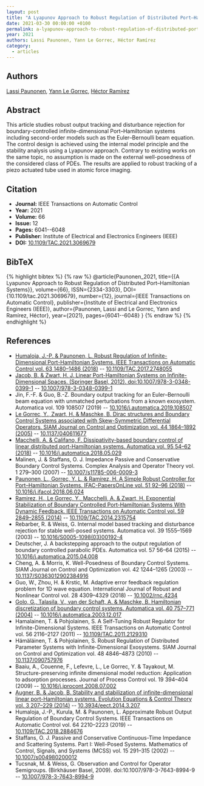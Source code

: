 ```yaml
---
layout: post
title: "A Lyapunov Approach to Robust Regulation of Distributed Port–Hamiltonian Systems"
date: 2021-03-30 00:00:00 +0100
permalink: a-lyapunov-approach-to-robust-regulation-of-distributed-port-hamiltonian-systems
year: 2021
authors: Lassi Paunonen, Yann Le Gorrec, Héctor Ramírez
category:
  - articles
---
```

 
## Authors
[Lassi Paunonen](authors/lassi_paunonen), [Yann Le Gorrec](authors/yann_le_gorrec), [Héctor Ramírez](authors/hector_ramirez)
 
## Abstract
This article studies robust output tracking and disturbance rejection for boundary-controlled infinite-dimensional Port–Hamiltonian systems including second-order models such as the Euler–Bernoulli beam equation. The control design is achieved using the internal model principle and the stability analysis using a Lyapunov approach. Contrary to existing works on the same topic, no assumption is made on the external well-posedness of the considered class of PDEs. The results are applied to robust tracking of a piezo actuated tube used in atomic force imaging.
 
## Citation
- **Journal:** IEEE Transactions on Automatic Control
- **Year:** 2021
- **Volume:** 66
- **Issue:** 12
- **Pages:** 6041--6048
- **Publisher:** Institute of Electrical and Electronics Engineers (IEEE)
- **DOI:** [10.1109/TAC.2021.3069679](https://doi.org/10.1109/TAC.2021.3069679)
 
## BibTeX
{% highlight bibtex %}
{% raw %}
@article{Paunonen_2021,
  title={{A Lyapunov Approach to Robust Regulation of Distributed Port–Hamiltonian Systems}},
  volume={66},
  ISSN={2334-3303},
  DOI={10.1109/tac.2021.3069679},
  number={12},
  journal={IEEE Transactions on Automatic Control},
  publisher={Institute of Electrical and Electronics Engineers (IEEE)},
  author={Paunonen, Lassi and Le Gorrec, Yann and Ramírez, Héctor},
  year={2021},
  pages={6041--6048}
}
{% endraw %}
{% endhighlight %}
 
## References
- [Humaloja, J.-P. & Paunonen, L. Robust Regulation of Infinite-Dimensional Port-Hamiltonian Systems. IEEE Transactions on Automatic Control vol. 63 1480–1486 (2018)](robust-regulation-of-infinite-dimensional-port-hamiltonian-systems) -- [10.1109/TAC.2017.2748055](https://doi.org/10.1109/TAC.2017.2748055)
- [Jacob, B. & Zwart, H. J. Linear Port-Hamiltonian Systems on Infinite-Dimensional Spaces. (Springer Basel, 2012). doi:10.1007/978-3-0348-0399-1](linear-port-hamiltonian-systems-on-infinite-dimensional-spaces) -- [10.1007/978-3-0348-0399-1](https://doi.org/10.1007/978-3-0348-0399-1)
- Jin, F.-F. & Guo, B.-Z. Boundary output tracking for an Euler–Bernoulli beam equation with unmatched perturbations from a known exosystem. Automatica vol. 109 108507 (2019) -- [10.1016/j.automatica.2019.108507](https://doi.org/10.1016/j.automatica.2019.108507)
- [Le Gorrec, Y., Zwart, H. & Maschke, B. Dirac structures and Boundary Control Systems associated with Skew-Symmetric Differential Operators. SIAM Journal on Control and Optimization vol. 44 1864–1892 (2005)](dirac-structures-and-boundary-control-systems-associated-with-skew-symmetric-differential-operators) -- [10.1137/040611677](https://doi.org/10.1137/040611677)
- [Macchelli, A. & Califano, F. Dissipativity-based boundary control of linear distributed port-Hamiltonian systems. Automatica vol. 95 54–62 (2018)](dissipativity-based-boundary-control-of-linear-distributed-port-hamiltonian-systems) -- [10.1016/j.automatica.2018.05.029](https://doi.org/10.1016/j.automatica.2018.05.029)
- Malinen, J. & Staffans, O. J. Impedance Passive and Conservative Boundary Control Systems. Complex Analysis and Operator Theory vol. 1 279–300 (2007) -- [10.1007/s11785-006-0009-3](https://doi.org/10.1007/s11785-006-0009-3)
- [Paunonen, L., Gorrec, Y. L. & Ramírez, H. A Simple Robust Controller for Port–Hamiltonian Systems. IFAC-PapersOnLine vol. 51 92–96 (2018)](a-simple-robust-controller-for-port-hamiltonian-systems) -- [10.1016/j.ifacol.2018.06.024](https://doi.org/10.1016/j.ifacol.2018.06.024)
- [Ramirez, H., Le Gorrec, Y., Macchelli, A. & Zwart, H. Exponential Stabilization of Boundary Controlled Port-Hamiltonian Systems With Dynamic Feedback. IEEE Transactions on Automatic Control vol. 59 2849–2855 (2014)](exponential-stabilization-of-boundary-controlled-port-hamiltonian-systems-with-dynamic-feedback) -- [10.1109/TAC.2014.2315754](https://doi.org/10.1109/TAC.2014.2315754)
- Rebarber, R. & Weiss, G. Internal model based tracking and disturbance rejection for stable well-posed systems. Automatica vol. 39 1555–1569 (2003) -- [10.1016/S0005-1098(03)00192-4](https://doi.org/10.1016/S0005-1098(03)00192-4)
- Deutscher, J. A backstepping approach to the output regulation of boundary controlled parabolic PDEs. Automatica vol. 57 56–64 (2015) -- [10.1016/j.automatica.2015.04.008](https://doi.org/10.1016/j.automatica.2015.04.008)
- Cheng, A. & Morris, K. Well-Posedness of Boundary Control Systems. SIAM Journal on Control and Optimization vol. 42 1244–1265 (2003) -- [10.1137/S0363012902384916](https://doi.org/10.1137/S0363012902384916)
- Guo, W., Zhou, H. & Krstic, M. Adaptive error feedback regulation problem for 1D wave equation. International Journal of Robust and Nonlinear Control vol. 28 4309–4329 (2018) -- [10.1002/rnc.4234](https://doi.org/10.1002/rnc.4234)
- [Golo, G., Talasila, V., van der Schaft, A. & Maschke, B. Hamiltonian discretization of boundary control systems. Automatica vol. 40 757–771 (2004)](hamiltonian-discretization-of-boundary-control-systems) -- [10.1016/j.automatica.2003.12.017](https://doi.org/10.1016/j.automatica.2003.12.017)
- Hamalainen, T. & Pohjolainen, S. A Self-Tuning Robust Regulator for Infinite-Dimensional Systems. IEEE Transactions on Automatic Control vol. 56 2116–2127 (2011) -- [10.1109/TAC.2011.2129310](https://doi.org/10.1109/TAC.2011.2129310)
- Hämäläinen, T. & Pohjolainen, S. Robust Regulation of Distributed Parameter Systems with Infinite-Dimensional Exosystems. SIAM Journal on Control and Optimization vol. 48 4846–4873 (2010) -- [10.1137/090757976](https://doi.org/10.1137/090757976)
- Baaiu, A., Couenne, F., Lefevre, L., Le Gorrec, Y. & Tayakout, M. Structure-preserving infinite dimensional model reduction: Application to adsorption processes. Journal of Process Control vol. 19 394–404 (2009) -- [10.1016/j.jprocont.2008.07.002](https://doi.org/10.1016/j.jprocont.2008.07.002)
- [Augner, B. & Jacob, B. Stability and stabilization of infinite-dimensional linear port-Hamiltonian systems. Evolution Equations &amp; Control Theory vol. 3 207–229 (2014)](stability-and-stabilization-of-infinite-dimensional-linear-port-hamiltonian-systems) -- [10.3934/eect.2014.3.207](https://doi.org/10.3934/eect.2014.3.207)
- Humaloja, J.-P., Kurula, M. & Paunonen, L. Approximate Robust Output Regulation of Boundary Control Systems. IEEE Transactions on Automatic Control vol. 64 2210–2223 (2019) -- [10.1109/TAC.2018.2884676](https://doi.org/10.1109/TAC.2018.2884676)
- Staffans, O. J. Passive and Conservative Continuous-Time Impedance and Scattering Systems. Part I: Well-Posed Systems. Mathematics of Control, Signals, and Systems (MCSS) vol. 15 291–315 (2002) -- [10.1007/s004980200012](https://doi.org/10.1007/s004980200012)
- Tucsnak, M. & Weiss, G. Observation and Control for Operator Semigroups. (Birkhäuser Basel, 2009). doi:10.1007/978-3-7643-8994-9 -- [10.1007/978-3-7643-8994-9](https://doi.org/10.1007/978-3-7643-8994-9)

